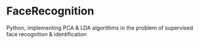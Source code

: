 # FaceRecognition
Python, implementing PCA &amp; LDA algorithms in the problem of supervised face recognition &amp; identification
